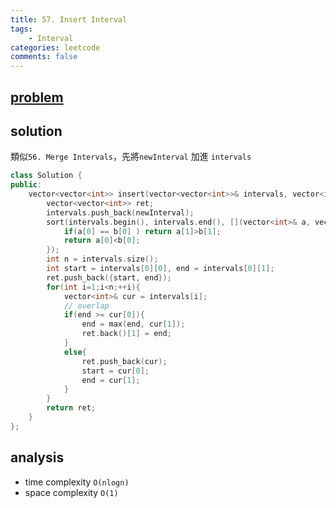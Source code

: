 ```yaml
---
title: 57. Insert Interval
tags:  
    - Interval
categories: leetcode
comments: false
---
```



## [problem](https://leetcode.com/problems/insert-interval/)

## solution

類似`56. Merge Intervals`，先將`newInterval` 加進 `intervals`

```c++
class Solution {
public:
    vector<vector<int>> insert(vector<vector<int>>& intervals, vector<int>& newInterval) {
        vector<vector<int>> ret;
        intervals.push_back(newInterval);
        sort(intervals.begin(), intervals.end(), [](vector<int>& a, vector<int>& b){
            if(a[0] == b[0] ) return a[1]>b[1];
            return a[0]<b[0];
        });
        int n = intervals.size();
        int start = intervals[0][0], end = intervals[0][1];
        ret.push_back({start, end});
        for(int i=1;i<n;++i){
            vector<int>& cur = intervals[i];
            // overlap
            if(end >= cur[0]){
                end = max(end, cur[1]);
                ret.back()[1] = end;
            }
            else{
                ret.push_back(cur);
                start = cur[0];
                end = cur[1];
            }
        }
        return ret;
    }
};
```

## analysis
- time complexity `O(nlogn)`
- space complexity `O(1)`